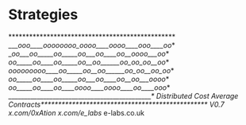 # Strategies





************************************************ ____ooo____oooooooo_oooo____oooo____ooo____oo_* __oo___oo_____oo_____oo___oo____oo__oooo___oo_* _oo_____oo____oo_____oo__oo______oo_oo_oo__oo_* _ooooooooo____oo_____oo__oo______oo_oo__oo_oo_* _oo_____oo____oo_____oo___oo____oo__oo___oooo_* _oo_____oo____oo____oooo____oooo____oo____ooo_* ______________________________________________*      Distributed Cost Average Contracts************************************************                  V0.7  x.com/0xAtion  x.com/e_labs_  e-labs.co.uk





